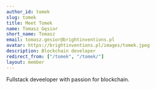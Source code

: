 ```yaml
---
author_id: tomek
slug: tomek
title: Meet Tomek
name: Tomasz Gęsior
short_name: Tomasz
email: tomasz.gesior@brightinventions.pl
avatar: https://brightinventions.pl/images/tomek.jpeg
description: Blockchain developer 
redirect_from: ["/tomek", "/tomek/"]
layout: member
---
```


Fullstack deveeloper with passion for blockchain.
